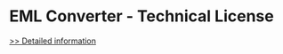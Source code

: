 # EML Converter - Technical License
[>> Detailed information](https://secure.shareit.com/shareit/product.html?productid=300790138&affiliateid=200057808)